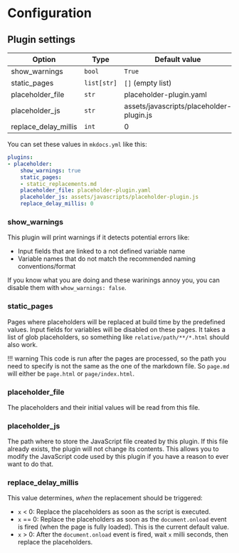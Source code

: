 # Configuration

## Plugin settings

Option | Type | Default value
---|---|---
show_warnings | `bool` | `True`
static_pages | `list[str]` | `[]` (empty list)
placeholder_file | `str` | placeholder-plugin.yaml
placeholder_js | `str` | assets/javascripts/placeholder-plugin.js
replace_delay_millis | `int` | 0

You can set these values in `mkdocs.yml` like this:

```yaml
plugins:
- placeholder:
    show_warnings: true
    static_pages:
    - static_replacements.md
    placeholder_file: placeholder-plugin.yaml
    placeholder_js: assets/javascripts/placeholder-plugin.js
    replace_delay_millis: 0
```


### show_warnings

This plugin will print warnings if it detects potential errors like:

- Input fields that are linked to a not defined variable name
- Variable names that do not match the recommended naming conventions/format

If you know what you are doing and these warinings annoy you, you can disable them with `whow_warnings: false`.

### static_pages

Pages where placeholders will be replaced at build time by the predefined values.
Input fields for variables will be disabled on these pages.
It takes a list of glob placeholders, so something like `relative/path/**/*.html` should also work.

!!! warning
    This code is run after the pages are processed, so the path you need to specify is not the same as the one of the markdown file.
    So `page.md` will either be `page.html` or `page/index.html`.

### placeholder_file

The placeholders and their initial values will be read from this file.

### placeholder_js

The path where to store the JavaScript file created by this plugin.
If this file already exists, the plugin will not change its contents.
This allows you to modify the JavaScript code used by this plugin if you have a reason to ever want to do that.

### replace_delay_millis

This value determines, *when* the replacement should be triggered:

- `x` < 0: Replace the placeholders as soon as the script is executed.
- `x` == 0: Replace the placeholders as soon as the `document.onload` event is fired (when the page is fully loaded). This is the current default value.
- `x` > 0: After the `document.onload` event is fired, wait `x` milli seconds, then replace the placeholders.
